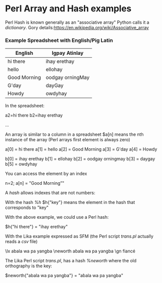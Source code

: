 # Perl Array and Hash examples

Perl Hash is known generally as an "associative array"
Python calls it a *dictionary*.
Gory details:https://en.wikipedia.org/wiki/Associative_array

### Example Spreadsheet with English/Pig Latin

| English      | Igpay Atinlay    |
| ------------ | ---------------- |
| hi there        | ihay erethay          |
| hello        | ellohay          |
| Good Morning | oodgay orningMay |
| G'day        | dayGay           |
| Howdy        | owdyhay          |

In the spreadsheet:

a2=hi there b2=ihay erethay

...



An array is similar to a column in a spreadsheet
$a[n] means the nth instance of the array (Perl arrays first element is always zero)

a[0] = hi there
a[1] = hello
a[2] = Good Morning
a[3] = G'day
a[4] = Howdy

b[0] = ihay erethay
b[1] = ellohay
b[2] = oodgay orningmay
b[3] = daygay
b[5] = owdyhay



You can access the element by an index

n=2;
a[n] = "Good Morning”"



A *hash* allows indexes that are not numbers:

With the hash *%h*
$h{"key"} means the element in the hash that corresponds to "key"

With the above example, we could use a Perl hash:

$h{"hi there"} = "ihay erethay"

With the Lika example expressed as SFM (the  Perl script *trans.pl* actually reads a *csv* file)

\lx abala wa pa yangba
\neworth aɓala wa pa yangba
\gn fiancé

The Lika Perl script *trans.pl*, has a hash *%neworth* where the old orthography is the key:

$neworth{"abala wa pa yangba"} = "aɓala wa pa yangba"